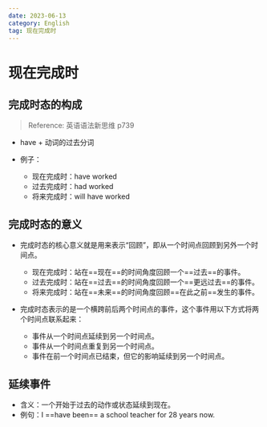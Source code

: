 ```yaml
---
date: 2023-06-13
category: English
tag: 现在完成时
---
```


# 现在完成时

## 完成时态的构成

> Reference: 英语语法新思维 p739

- have + 动词的过去分词

- 例子：
  - 现在完成时：have worked
  - 过去完成时：had worked
  - 将来完成时：will have worked

## 完成时态的意义

- 完成时态的核心意义就是用来表示“回顾”，即从一个时间点回顾到另外一个时间点。
  - 现在完成时：站在==现在==的时间角度回顾一个==过去==的事件。
  - 过去完成时：站在==过去==的时间角度回顾一个==更远过去==的事件。
  - 将来完成时：站在==未来==的时间角度回顾==在此之前==发生的事件。

- 完成时态表示的是一个横跨前后两个时间点的事件，这个事件用以下方式将两个时间点联系起来：
  - 事件从一个时间点延续到另一个时间点。
  - 事件从一个时间点重复到另一个时间点。
  - 事件在前一个时间点已结束，但它的影响延续到另一个时间点。

## 延续事件

- 含义：一个开始于过去的动作或状态延续到现在。
- 例句：I ==have been== a school teacher for 28 years now.
